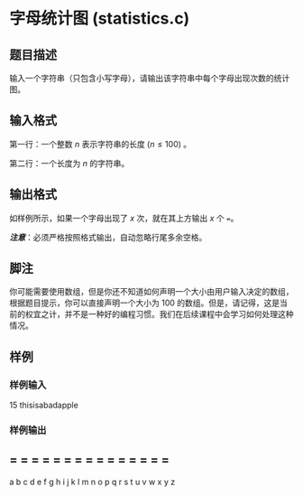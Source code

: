 # 字母统计图 (statistics.c)

## 题目描述

输入一个字符串（只包含小写字母），请输出该字符串中每个字母出现次数的统计图。

## 输入格式

第一行：一个整数 $n$ 表示字符串的长度 ($n\le 100$) 。

第二行：一个长度为 $n$ 的字符串。

## 输出格式

如样例所示，如果一个字母出现了 $x$ 次，就在其上方输出 $x$ 个 `=`。

***注意***：必须严格按照格式输出，自动忽略行尾多余空格。

## 脚注

你可能需要使用数组，但是你还不知道如何声明一个大小由用户输入决定的数组，根据题目提示，你可以直接声明一个大小为 100 的数组。但是，请记得，这是当前的权宜之计，并不是一种好的编程习惯。我们在后续课程中会学习如何处理这种情况。

## 样例

### 样例输入

15
thisisabadapple

### 样例输出

=
 =                       =                    =        =
 =  =     =  =        =  =        =           =        =  =
------------------------------------------------------------------------------

 a  b  c  d  e  f  g  h  i  j  k  l  m  n  o  p  q  r  s  t  u  v  w  x  y  z
